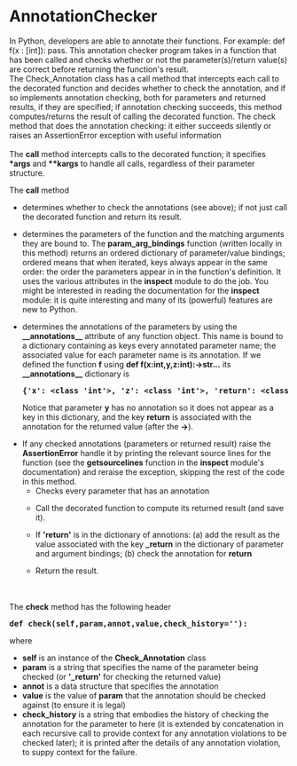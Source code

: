 # AnnotationChecker
In Python, developers are able to annotate their functions. For example: def f(x : [int]): pass. This annotation checker program takes in a function that has been called and checks whether or not the parameter(s)/return value(s) are correct before returning the function's result.
</br>The Check_Annotation class has a call method that intercepts each call to the decorated function and decides whether to check the annotation, and if so implements annotation checking, both for parameters and returned results, if they are specified; if annotation checking succeeds, this method computes/returns the result of calling the decorated function. The check method that does the annotation checking: it either succeeds silently or raises an AssertionError exception with useful information
</br></br>The <b>__call__</b> method intercepts calls to the decorated function;
  it specifies <b>*args</b> and <b>**kargs</b> to handle all calls,
  regardless of their parameter structure.

The <b>__call__</b> method
<ul>
<li>determines whether to check the annotations (see above); if not just
       call the decorated function and return its result.
<p>
<li>determines the parameters of the function and the matching arguments
      they are bound to.
    The <b>param_arg_bindings</b> function (written locally in this method)
       returns an ordered dictionary of parameter/value bindings; ordered means
       that when iterated, keys always appear in the same order: the order the
       parameters appear in in the function's definition.
    It uses the various attributes in the <b>inspect</b> module to do the job.
    You might be interested in reading the documentation for the <b>inspect</b>
      module: it is quite interesting and many of its (powerful) features are
      new to Python.
<p>
<li>determines the annotations of the parameters by using the
      <b>__annotations__</b> attribute of any function object.
    This name is bound to a dictionary containing as keys every annotated
      parameter name; the associated value for each parameter name is its
      annotation.
    If we defined the function <b>f</b> using
       <b>def f(x:int,y,z:int):->str...</b> its <b>__annotations__</b>
      dictionary is
<b><pre>
{'x': &lt;class 'int'&gt;, 'z': &lt;class 'int'&gt;, 'return': &lt;class 'str'&gt;>}</pre></b>
Notice that parameter <b>y</b> has no annotation so it does not appear as a key
  in this dictionary, and the key <b>return</b> is associated with the
  annotation for the returned value (after the <b>-&gt;</b>).
<p>

<li>If any checked annotations (parameters or returned result) raise the
      <b>AssertionError</b> handle it by printing the relevant source lines
      for the function (see the <b>getsourcelines</b> function in the 
      <b>inspect</b> module's documentation) and reraise the exception,
      skipping the rest of the code in this method.
  <ul>
  <li>Checks every parameter that has an annotation
  <p>
  <li>Call the decorated function to compute its returned result (and save it).
  <p>
  <li>If <b>'return'</b> is in the dictionary of annotions:
     (a) add the result as the value associated with the key <b>_return</b> in
          the dictionary of parameter and argument bindings; (b) check the
          annotation for <b>return</b>
  <p>
  <li>Return the result.    
  </ul>
</ul>
<p>

</br></br>
The <b>check</b> method has the following header
<b><pre>  def check(self,param,annot,value,check_history=''):</pre></b>
where
<ul>
<li><b>self</b>  is an instance of the <b>Check_Annotation</b> class
<li><b>param</b> is a string that specifies the name of the parameter being
        checked (or <b>'_return'</b> for checking the returned value</b>)
<li><b>annot</b> is a data structure that specifies the annotation
<li><b>value</b> is the value of <b>param</b> that the annotation should be
        checked against (to ensure it is legal)
<li><b>check_history</b> is a string that embodies the history of checking the
       annotation for the parameter to here (it is extended by concatenation in
       each recursive call to provide context for any annotation violations to
       be checked later); it is printed after the details of any annotation
       violation, to suppy context for the failure.
</ul>
<p>
